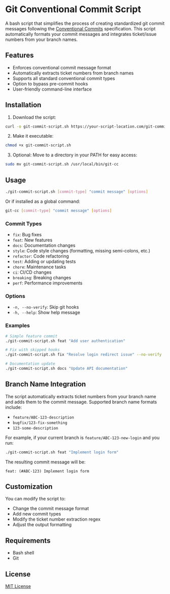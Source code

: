 # Git Conventional Commit Script

A bash script that simplifies the process of creating standardized git commit messages following the [Conventional Commits](https://www.conventionalcommits.org/) specification. This script automatically formats your commit messages and integrates ticket/issue numbers from your branch names.

## Features

- Enforces conventional commit message format
- Automatically extracts ticket numbers from branch names
- Supports all standard conventional commit types
- Option to bypass pre-commit hooks
- User-friendly command-line interface

## Installation

1. Download the script:

```bash
curl -o git-commit-script.sh https://your-script-location.com/git-commit-script.sh
```

2. Make it executable:

```bash
chmod +x git-commit-script.sh
```

3. Optional: Move to a directory in your PATH for easy access:

```bash
sudo mv git-commit-script.sh /usr/local/bin/git-cc
```

## Usage

```bash
./git-commit-script.sh [commit-type] "commit message" [options]
```

Or if installed as a global command:

```bash
git-cc [commit-type] "commit message" [options]
```

### Commit Types

- `fix`: Bug fixes
- `feat`: New features
- `docs`: Documentation changes
- `style`: Code style changes (formatting, missing semi-colons, etc.)
- `refactor`: Code refactoring
- `test`: Adding or updating tests
- `chore`: Maintenance tasks
- `ci`: CI/CD changes
- `breaking`: Breaking changes
- `perf`: Performance improvements

### Options

- `-n, --no-verify`: Skip git hooks
- `-h, --help`: Show help message

### Examples

```bash
# Simple feature commit
./git-commit-script.sh feat "Add user authentication"

# Fix with skipped hooks
./git-commit-script.sh fix "Resolve login redirect issue" --no-verify

# Documentation update
./git-commit-script.sh docs "Update API documentation"
```

## Branch Name Integration

The script automatically extracts ticket numbers from your branch name and adds them to the commit message. Supported branch name formats include:

- `feature/ABC-123-description`
- `bugfix/123-fix-something`
- `123-some-description`

For example, if your current branch is `feature/ABC-123-new-login` and you run:

```bash
./git-commit-script.sh feat "Implement login form"
```

The resulting commit message will be:

```
feat: (#ABC-123) Implement login form
```

## Customization

You can modify the script to:
- Change the commit message format
- Add new commit types
- Modify the ticket number extraction regex
- Adjust the output formatting

## Requirements

- Bash shell
- Git

## License

[MIT License](LICENSE)